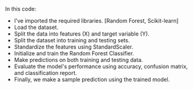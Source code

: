 


In this code:

- I've imported the required libraries. [Random Forest, Scikit-learn]
- Load the dataset.
- Split the data into features (X) and target variable (Y).
- Split the dataset into training and testing sets.
- Standardize the features using StandardScaler.
- Initialize and train the Random Forest Classifier.
- Make predictions on both training and testing data.
- Evaluate the model's performance using accuracy, confusion matrix, and classification report.
- Finally, we make a sample prediction using the trained model.

